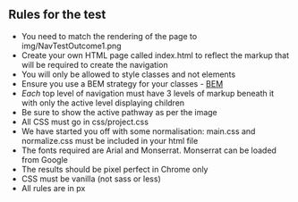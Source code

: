 ## Rules for the test
- You need to match the rendering of the page to img/NavTestOutcome1.png
- Create your own HTML page called index.html to reflect the markup that will be required to create the navigation
- You will only be allowed to style classes and not elements
- Ensure you use a BEM strategy for your classes - [BEM](http://getbem.com/introduction/)
- *Each* top level of navigation must have 3 levels of markup beneath it with only the active level displaying children
- Be sure to show the active pathway as per the image
- All CSS must go in css/project.css
- We have started you off with some normalisation: main.css and normalize.css must be included in your html file
- The fonts required are Arial and Monserrat. Monserrat can be loaded from Google
- The results should be pixel perfect in Chrome only
- CSS must be vanilla (not sass or less)
- All rules are in px